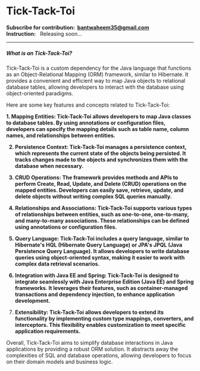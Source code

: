 # Tick-Tack-Toi 
<strong>Subscribe for contribution: &nbsp;<a>bantwaheem35@gmail.com</a></strong><br>
<strong>Instruction:</strong> &nbsp; Releasing soon...
<hr>

<h5>What is an Tick-Tack-Toi?</h5>
Tick-Tack-Toi is a custom dependency for the Java language that functions as an Object-Relational Mapping (ORM) framework, similar to Hibernate. It provides a convenient and efficient way to map Java objects to relational database tables, allowing developers to interact with the database using object-oriented paradigms.

Here are some key features and concepts related to Tick-Tack-Toi:

<b>1. Mapping Entities: Tick-Tack-Toi allows developers to map Java classes to database tables. By using annotations or configuration files, developers can specify the mapping details such as table name, column names, and relationships between entities.

2. Persistence Context: Tick-Tack-Toi manages a persistence context, which represents the current state of the objects being persisted. It tracks changes made to the objects and synchronizes them with the database when necessary.

3. CRUD Operations: The framework provides methods and APIs to perform Create, Read, Update, and Delete (CRUD) operations on the mapped entities. Developers can easily save, retrieve, update, and delete objects without writing complex SQL queries manually.

4. Relationships and Associations: Tick-Tack-Toi supports various types of relationships between entities, such as one-to-one, one-to-many, and many-to-many associations. These relationships can be defined using annotations or configuration files.

5. Query Language: Tick-Tack-Toi includes a query language, similar to Hibernate's HQL (Hibernate Query Language) or JPA's JPQL (Java Persistence Query Language). It allows developers to write database queries using object-oriented syntax, making it easier to work with complex data retrieval scenarios.

6. Integration with Java EE and Spring: Tick-Tack-Toi is designed to integrate seamlessly with Java Enterprise Edition (Java EE) and Spring frameworks. It leverages their features, such as container-managed transactions and dependency injection, to enhance application development.

7. Extensibility: Tick-Tack-Toi allows developers to extend its functionality by implementing custom type mappings, converters, and interceptors. This flexibility enables customization to meet specific application requirements. </b>

Overall, Tick-Tack-Toi aims to simplify database interactions in Java applications by providing a robust ORM solution. It abstracts away the complexities of SQL and database operations, allowing developers to focus on their domain models and business logic.

